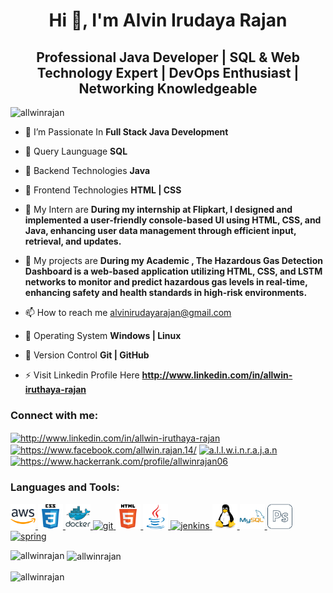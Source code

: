 <h1 align="center">Hi 👋, I'm Alvin Irudaya Rajan</h1>
<h2 align="center">Professional Java Developer | SQL & Web Technology Expert | DevOps Enthusiast | Networking Knowledgeable</h2>

<p align="left"> <img src="https://komarev.com/ghpvc/?username=allwinrajan&label=Profile%20views&color=0e75b6&style=flat" alt="allwinrajan" /> </p>

- 🌟 I’m Passionate In **Full Stack Java Development**

- 🌟 Query Launguage **SQL**

- 🌟 Backend Technologies **Java**

- 🌟 Frontend Technologies **HTML | CSS**

- 🌟 My Intern are
**During my internship at Flipkart, I designed and implemented a user-friendly console-based UI using HTML, CSS, and Java, enhancing user data management through efficient input, retrieval, and updates.**

- 🌟 My projects are
**During my Academic , The Hazardous Gas Detection Dashboard is a web-based application utilizing HTML, CSS, and LSTM networks to monitor and predict hazardous gas levels in real-time, enhancing safety and health standards in high-risk environments.**

- 📫 How to reach me [alvinirudayarajan@gmail.com](alvinirudayarajan@gmail.com)

- 🌟 Operating System **Windows | Linux**

- 🌟 Version Control **Git | GitHub**

- ⚡ Visit Linkedin Profile Here **http://www.linkedin.com/in/allwin-iruthaya-rajan**

<h3 align="left">Connect with me:</h3>
<p align="left">
<a href="https://linkedin.com/in/http://www.linkedin.com/in/allwin-iruthaya-rajan" target="blank"><img align="center" src="https://raw.githubusercontent.com/rahuldkjain/github-profile-readme-generator/master/src/images/icons/Social/linked-in-alt.svg" alt="http://www.linkedin.com/in/allwin-iruthaya-rajan" height="30" width="40" /></a>
<a href="https://fb.com/https://www.facebook.com/allwin.rajan.14/" target="blank"><img align="center" src="https://raw.githubusercontent.com/rahuldkjain/github-profile-readme-generator/master/src/images/icons/Social/facebook.svg" alt="https://www.facebook.com/allwin.rajan.14/" height="30" width="40" /></a>
<a href="https://instagram.com/a.l.l.w.i.n.r.a.j.a.n" target="blank"><img align="center" src="https://raw.githubusercontent.com/rahuldkjain/github-profile-readme-generator/master/src/images/icons/Social/instagram.svg" alt="a.l.l.w.i.n.r.a.j.a.n" height="30" width="40" /></a>
<a href="https://www.hackerrank.com/https://www.hackerrank.com/profile/allwinrajan06" target="blank"><img align="center" src="https://raw.githubusercontent.com/rahuldkjain/github-profile-readme-generator/master/src/images/icons/Social/hackerrank.svg" alt="https://www.hackerrank.com/profile/allwinrajan06" height="30" width="40" /></a>
</p>

<h3 align="left">Languages and Tools:</h3>
<p align="left"> <a href="https://aws.amazon.com" target="_blank" rel="noreferrer"> <img src="https://raw.githubusercontent.com/devicons/devicon/master/icons/amazonwebservices/amazonwebservices-original-wordmark.svg" alt="aws" width="40" height="40"/> </a> <a href="https://www.w3schools.com/css/" target="_blank" rel="noreferrer"> <img src="https://raw.githubusercontent.com/devicons/devicon/master/icons/css3/css3-original-wordmark.svg" alt="css3" width="40" height="40"/> </a> <a href="https://www.docker.com/" target="_blank" rel="noreferrer"> <img src="https://raw.githubusercontent.com/devicons/devicon/master/icons/docker/docker-original-wordmark.svg" alt="docker" width="40" height="40"/> </a> <a href="https://git-scm.com/" target="_blank" rel="noreferrer"> <img src="https://www.vectorlogo.zone/logos/git-scm/git-scm-icon.svg" alt="git" width="40" height="40"/> </a> <a href="https://www.w3.org/html/" target="_blank" rel="noreferrer"> <img src="https://raw.githubusercontent.com/devicons/devicon/master/icons/html5/html5-original-wordmark.svg" alt="html5" width="40" height="40"/> </a> <a href="https://www.java.com" target="_blank" rel="noreferrer"> <img src="https://raw.githubusercontent.com/devicons/devicon/master/icons/java/java-original.svg" alt="java" width="40" height="40"/> </a> <a href="https://www.jenkins.io" target="_blank" rel="noreferrer"> <img src="https://www.vectorlogo.zone/logos/jenkins/jenkins-icon.svg" alt="jenkins" width="40" height="40"/> </a> <a href="https://www.linux.org/" target="_blank" rel="noreferrer"> <img src="https://raw.githubusercontent.com/devicons/devicon/master/icons/linux/linux-original.svg" alt="linux" width="40" height="40"/> </a> <a href="https://www.mysql.com/" target="_blank" rel="noreferrer"> <img src="https://raw.githubusercontent.com/devicons/devicon/master/icons/mysql/mysql-original-wordmark.svg" alt="mysql" width="40" height="40"/> </a> <a href="https://www.photoshop.com/en" target="_blank" rel="noreferrer"> <img src="https://raw.githubusercontent.com/devicons/devicon/master/icons/photoshop/photoshop-line.svg" alt="photoshop" width="40" height="40"/> </a> <a href="https://spring.io/" target="_blank" rel="noreferrer"> <img src="https://www.vectorlogo.zone/logos/springio/springio-icon.svg" alt="spring" width="40" height="40"/> </a> </p>

<p><img align="left" src="https://github-readme-stats.vercel.app/api/top-langs?username=allwinrajan&show_icons=true&locale=en&layout=compact" alt="allwinrajan" /></p>

<p>&nbsp;<img align="center" src="https://github-readme-stats.vercel.app/api?username=allwinrajan&show_icons=true&locale=en" alt="allwinrajan" /></p>

<p><img align="center" src="https://github-readme-streak-stats.herokuapp.com/?user=allwinrajan&" alt="allwinrajan" /></p>
